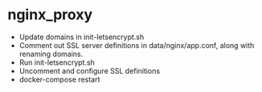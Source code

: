 # nginx_proxy


- Update domains in init-letsencrypt.sh
- Comment out SSL server definitions in data/nginx/app.conf, along with renaming domains.
- Run init-letsencrypt.sh 
- Uncomment and configure SSL definitions
- docker-compose restart
